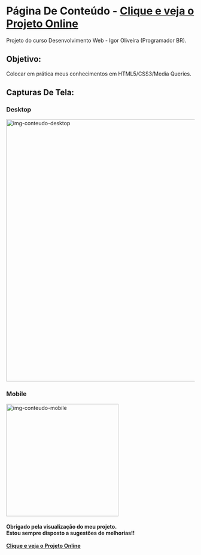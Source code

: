 <h1>
    Página De Conteúdo - <a href="https://jrmartinsg.github.io/pagina-de-conteudo/" target="_blank">Clique e veja o
        Projeto Online</a>
</h1>
<p>
    Projeto do curso Desenvolvimento Web - Igor Oliveira (Programador BR).
</p>
<h2>
    Objetivo:
</h2>
<p>
    Colocar em prática meus conhecimentos em HTML5/CSS3/Media Queries.
</p>
<h2>
    Capturas De Tela:
</h2>
<h3>Desktop</h3>
<img width="700px" src="./img/desktop.png" alt="img-conteudo-desktop">

<h3>Mobile</h3>
<img width="300px" src="./img/mobile.png" alt="img-conteudo-mobile">
<h4>
    Obrigado pela visualização do meu projeto. <br>
    Estou sempre disposto a sugestões de melhorias!! <br><br>
    <a href="https://jrmartinsg.github.io/pagina-de-conteudo/" target="_blank">Clique e veja o Projeto Online</a>
</h4>